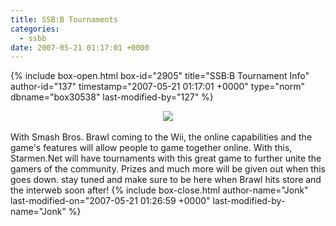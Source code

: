 ```yaml
---
title: SSB:B Tournaments
categories:
  - ssbb
date: 2007-05-21 01:17:01 +0000
---
```

{% include box-open.html box-id="2905" title="SSB:B Tournament Info" author-id="137" timestamp="2007-05-21 01:17:01 +0000" type="norm" dbname="box30538" last-modified-by="127" %}
<center><img src= "http - //starmen.net/ssbb/tournaments/ssbb_banner_main1_s.png"/></center><br/>
With Smash Bros. Brawl coming to the Wii, the online capabilities and the game's features will allow people to game together online. With this, Starmen.Net will have tournaments with this great game to further unite the gamers of the community. Prizes and much more will be given out when this goes down. stay tuned and make sure to be here when Brawl hits store and the interweb soon after!
{% include box-close.html author-name="Jonk" last-modified-on="2007-05-21 01:26:59 +0000" last-modified-by-name="Jonk" %}
